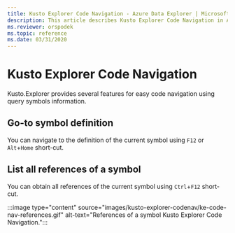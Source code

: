 ```yaml
---
title: Kusto Explorer Code Navigation - Azure Data Explorer | Microsoft Docs
description: This article describes Kusto Explorer Code Navigation in Azure Data Explorer.
ms.reviewer: orspodek
ms.topic: reference
ms.date: 03/31/2020
---
```

# Kusto Explorer Code Navigation

Kusto.Explorer provides several features for easy code navigation using query symbols information.

## Go-to symbol definition

You can navigate to the definition of the current symbol using `F12` or `Alt`+`Home` short-cut.

## List all references of a symbol

You can obtain all references of the current symbol using `Ctrl`+`F12` short-cut.

:::image type="content" source="images/kusto-explorer-codenav/ke-code-nav-references.gif" alt-text="References of a symbol Kusto Explorer Code Navigation.":::